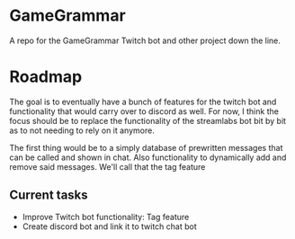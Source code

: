 # GameGrammar
A repo for the GameGrammar Twitch bot and other project down the line.

# Roadmap
The goal is to eventually have a bunch of features for the twitch bot and functionality that would carry over to discord as well. For now, I think the focus should be to replace the functionality of the streamlabs bot bit by bit as to not needing to rely on it anymore.

The first thing would be to a simply database of prewritten messages that can be called and shown in chat. Also functionality to dynamically add and remove said messages. We'll call that the tag feature

## Current tasks

* Improve Twitch bot functionality: Tag feature
* Create discord bot and link it to twitch chat bot
